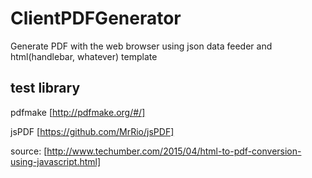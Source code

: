 # ClientPDFGenerator
Generate PDF with the web browser using json data feeder and html(handlebar, whatever) template


## test library

pdfmake [http://pdfmake.org/#/]


jsPDF [https://github.com/MrRio/jsPDF]



source: [http://www.techumber.com/2015/04/html-to-pdf-conversion-using-javascript.html]


